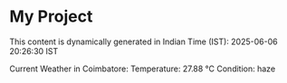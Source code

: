 # My Project

This content is dynamically generated in Indian Time (IST): 2025-06-06 20:26:30 IST


Current Weather in Coimbatore:
Temperature: 27.88 °C
Condition: haze

